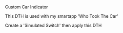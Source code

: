 
Custom Car Indicator

This DTH is used with my smartapp 'Who Took The Car'

Create a 'Simulated Switch' then apply this DTH